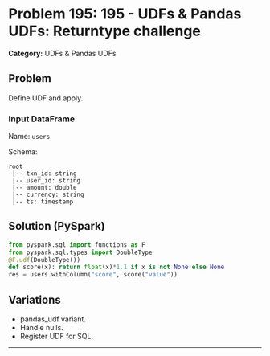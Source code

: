 # Problem 195: 195 - UDFs & Pandas UDFs: Returntype challenge

**Category:** UDFs & Pandas UDFs

## Problem
Define UDF and apply.

### Input DataFrame
Name: `users`

Schema:
```
root
 |-- txn_id: string
 |-- user_id: string
 |-- amount: double
 |-- currency: string
 |-- ts: timestamp
```

## Solution (PySpark)
```python
from pyspark.sql import functions as F
from pyspark.sql.types import DoubleType
@F.udf(DoubleType())
def score(x): return float(x)*1.1 if x is not None else None
res = users.withColumn("score", score("value"))
```

## Variations
- pandas_udf variant.
- Handle nulls.
- Register UDF for SQL.

---

